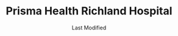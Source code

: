 ---
layout: location-page
date: Last Modified
description: "Local COVID-19 testing is available at Prisma Health Richland Hospital in Columbia, South Carolina, USA."
permalink: "locations/south-carolina/columbia/prisma-health-richland-hospital/"
tags:
  - locations
  - south-carolina
title: Prisma Health Richland Hospital
uniqueName: prisma-health-richland-hospital
state: South Carolina
stateAbbr: SC
hood: "Columbia"
address: "5 Richland Medical Park Dr"
city: "Columbia"
zip: "29203"
zipsNearby: "29801 29802 29803 29804 29805 29808 29812 29813 29816 29817 29822 29824 29826 29828 29829 29832 29834 29839 29809 29842 29843 29847 29850 29851 29853 29856 29704 29706 29712 29714 29718 29720 29721 29722 29724 29726 29729 29001 29002 29003 29009 29010 29014 29015 29016 29018 29432 29321 29020 29021 29030 29031 29032 29033 29169 29170 29171 29172 29036 29037 29325 29201 29202 29203 29204 29205 29206 29207 29208 29209 29210 29211 29212 29214 29215 29216 29217 29218 29219 29220 29221 29222 29223 29224 29225 29226 29227 29228 29229 29230 29240 29250 29260 29290 29292 29038 29039 29332 29040 29041 29042 29044 29045 29046 29047 29048 29051 29143 29052 29053 29054 29055 29550 29551 29058 29059 29061 29062 29063 29065 29351 29067 29355 29069 29006 29070 29071 29072 29073 29074 29075 29364 29078 29079 29080 29101 29102 29104 29105 29370 29107 29108 29111 29666 29112 29113 29115 29116 29117 29118 29122 29123 29125 29126 29127 29471 29128 29129 29130 29132 29133 29135 29137 29138 29142 29145 29146 29147 29148 29150 29151 29152 29153 29154 29160 29162 29379 29163 29164 29166 29168 29175 29177 29178 29180" 
mapUrl: "http://maps.apple.com/?q=Prisma+Health+Richland+Hospital&address=5+Richland+Medical+Park+Dr,Columbia,South+Carolina,29203"
locationType: Drive-thru
phone: "803-434-7000"
website: "https://www.prismahealth.org/coronavirus/"
onlineBooking: undefined
closed: undefined
closedUpdate: April 22nd, 2020
notes: "By appointment only. Requires referral from a primary health provider. Requires doctor's referral."
days: Everyday
hours: 9AM-5PM
ctaMessage: Learn more
ctaUrl: "https://www.prismahealth.org/coronavirus/"
---